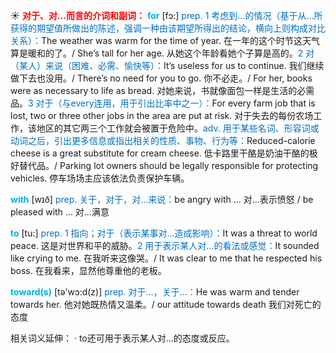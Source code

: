 ☀ <font color="red">**对于、对…而言的介词和副词：**</font>
<font color="sky blue">**for**</font> [fɔ:] 
<font color="#0070c0">prep. 1 考虑到…的情况（基于从…所获得的期望值所做出的陈述，强调一种由该期望所得出的结论，横向上则构成对比关系）：</font>The weather was warm for the time of year. 在一年的这个时节这天气算是暖和的了。/ She’s tall for her age. 从她这个年龄看她个子算是高的。<font color="#0070c0">2 对（某人）来说（困难、必需、愉快等）：</font>It’s useless for us to continue. 我们继续做下去也没用。/ There’s no need for you to go. 你不必走。/ For her, books were as necessary to life as bread. 对她来说，书就像面包一样是生活的必需品。<font color="#0070c0">3 对于（与every连用，用于引出比率中之一）：</font>For every farm job that is lost, two or three other jobs in the area are put at risk. 对于失去的每份农场工作，该地区的其它两三个工作就会被置于危险中。<font color="#0070c0">adv. 用于某些名词、形容词或动词之后，引出更多信息或指出相关的性质、事物、行为等：</font>Reduced-calorie cheese is a great substitute for cream cheese. 低卡路里干酪是奶油干酪的极好替代品。/ Parking lot owners should be legally responsible for protecting vehicles. 停车场场主应该依法负责保护车辆。

<font color="sky blue">**with**</font> [wɪð] 
<font color="#0070c0">prep. 关于，对于，对…来说：</font>be angry with ... 对…表示愤怒 / be pleased with ... 对…满意

<font color="sky blue">**to**</font> [tu:] 
<font color="#0070c0">prep. 1 指向；对于（表示某事对…造成影响）：</font>It was a threat to world peace. 这是对世界和平的威胁。<font color="#0070c0">2 用于表示某人对…的看法或感觉：</font>It sounded like crying to me. 在我听来这像哭。/ It was clear to me that he respected his boss. 在我看来，显然他尊重他的老板。

<font color="sky blue">**toward(s)**</font> [tə'wɔ:d(z)] 
<font color="#0070c0">prep. 对于…，关于…：</font>He was warm and tender towards her. 他对她既热情又温柔。/ our attitude towards death 我们对死亡的态度

相关词义延伸：
· to还可用于表示某人对…的态度或反应。
